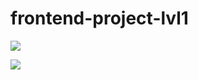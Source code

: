 # frontend-project-lvl1

<a href="https://codeclimate.com/github/codeclimate/codeclimate/maintainability"><img src="https://api.codeclimate.com/v1/badges/a99a88d28ad37a79dbf6/maintainability" /></a>

<a href="#"><img src="https://github.com/MaximSamorukov/frontend-project-lvl1/workflows/workflow/badge.svg"></a>
